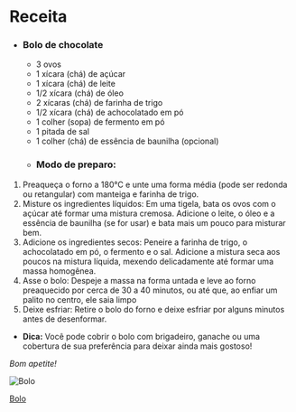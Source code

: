 # Receita
- ### Bolo de chocolate
  - 3 ovos
  - 1 xícara (chá) de açúcar
  - 1 xícara (chá) de leite
  - 1/2 xícara (chá) de óleo
  - 2 xícaras (chá) de farinha de trigo
  - 1/2 xícara (chá) de achocolatado em pó
  - 1 colher (sopa) de fermento em pó
  - 1 pitada de sal
  - 1 colher (chá) de essência de baunilha (opcional)
  -  ### Modo de preparo:
1. Preaqueça o forno a 180°C e unte uma forma média (pode ser redonda ou retangular) com manteiga e farinha de trigo.
2. Misture os ingredientes líquidos: Em uma tigela, bata os ovos com o açúcar até formar uma mistura cremosa. Adicione o leite, o óleo e a essência de baunilha (se for usar) e bata mais um pouco para misturar bem.
3. Adicione os ingredientes secos: Peneire a farinha de trigo, o achocolatado em pó, o fermento e o sal. Adicione a mistura seca aos poucos na mistura líquida, mexendo delicadamente até formar uma massa homogênea.
4. Asse o bolo: Despeje a massa na forma untada e leve ao forno preaquecido por cerca de 30 a 40 minutos, ou até que, ao enfiar um palito no centro, ele saia limpo
5. Deixe esfriar: Retire o bolo do forno e deixe esfriar por alguns minutos antes de desenformar.

- **Dica:** Você pode cobrir o bolo com brigadeiro, ganache ou uma cobertura de sua preferência para deixar ainda mais gostoso!

_Bom apetite!_

 ![Bolo](https://panelaterapia.com/wp-content/uploads/2017/03/bolo-chocolate-fofinho.jpg)
 
 [Bolo](https://panelaterapia.com/bolo-de-chocolate-fofinho/#google_vignette)
